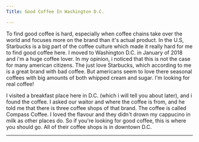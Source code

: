 ```yaml
---
Title: Good Coffee In Washington D.C.

---
```


<p>To find good coffee is hard, especially when coffee chains take over the world and focuses more on the brand than it's actual product. In the U.S, Starbucks is a big part of the coffee culture which made it really hard for me to find good coffee here. I moved to Washington D.C. in January of 2018 and i'm a huge coffee lover. In my opinion, i noticed that this is not the case for many american citizens. The just love Starbucks, which according to me is a great brand with bad coffee. But americans seem to love there seasonal coffees with big amounts of both whipped cream and sugar. I'm looking for real coffee! 

I visited a breakfast place here in D.C. (which i will tell you about later), and i found the coffee. I asked our waitor and where the coffee is from, and he told me that there is three coffee shops of that brand. The coffee is called Compass Coffee. I loved the flavour and they didn't drown my cappucino in milk as other places do. So if you're looking for good coffee, this is where you should go. All of their coffee shops is in downtown D.C. </p1>

---
